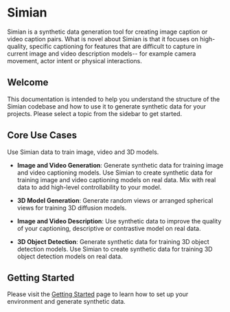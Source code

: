 # Simian

Simian is a synthetic data generation tool for creating image caption or video caption pairs. What is novel about Simian is that it focuses on high-quality, specific captioning for features that are difficult to capture in current image and video description models-- for example camera movement, actor intent or physical interactions.

## Welcome

This documentation is intended to help you understand the structure of the Simian codebase and how to use it to generate synthetic data for your projects. Please select a topic from the sidebar to get started.

## Core Use Cases
Use Simian data to train image, video and 3D models.

- **Image and Video Generation**: Generate synthetic data for training image and video captioning models. Use Simian to create synthetic data for training image and video captioning models on real data. Mix with real data to add high-level controllability to your model.

- **3D Model Generation**: Generate random views or arranged spherical views for training 3D diffusion models.

- **Image and Video Description**: Use synthetic data to improve the quality of your captioning, descriptive or contrastive model on real data.

- **3D Object Detection**: Generate synthetic data for training 3D object detection models. Use Simian to create synthetic data for training 3D object detection models on real data.

## Getting Started

Please visit the [Getting Started](/getting_started) page to learn how to set up your environment and generate synthetic data.